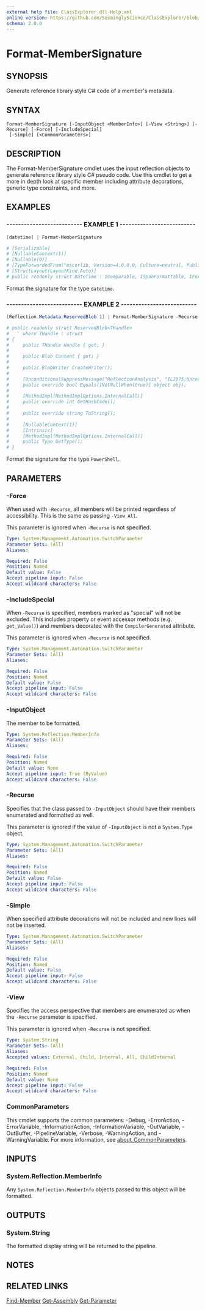 ```yaml
---
external help file: ClassExplorer.dll-Help.xml
online version: https://github.com/SeeminglyScience/ClassExplorer/blob/master/docs/en-US/Format-MemberSignature.md
schema: 2.0.0
---
```


# Format-MemberSignature

## SYNOPSIS
Generate reference library style C# code of a member's metadata.

## SYNTAX

```
Format-MemberSignature [-InputObject <MemberInfo>] [-View <String>] [-Recurse] [-Force] [-IncludeSpecial]
 [-Simple] [<CommonParameters>]
```

## DESCRIPTION

The Format-MemberSignature cmdlet uses the input reflection objects to generate reference library style C# pseudo code. Use this cmdlet to get a more in depth look at specific member including attribute decorations, generic type constraints, and more.

## EXAMPLES

### -------------------------- EXAMPLE 1 --------------------------
```powershell
[datetime] | Format-MemberSignature

# [Serializable]
# [NullableContext(1)]
# [Nullable(0)]
# [TypeForwardedFrom("mscorlib, Version=4.0.0.0, Culture=neutral, PublicKeyToken=b77a5c561934e089")]
# [StructLayout(LayoutKind.Auto)]
# public readonly struct DateTime : IComparable, ISpanFormattable, IFormattable, IConvertible, IComparable<DateTime>, IEquatable<DateTime>, ISerializable;
```

Format the signature for the type `datetime`.

### -------------------------- EXAMPLE 2 --------------------------
```powershell
[Reflection.Metadata.ReservedBlob`1] | Format-MemberSignature -Recurse

# public readonly struct ReservedBlob<THandle>
#     where THandle : struct
# {
#     public THandle Handle { get; }
#
#     public Blob Content { get; }
#
#     public BlobWriter CreateWriter();
#
#     [UnconditionalSuppressMessage("ReflectionAnalysis", "IL2075:UnrecognizedReflectionPattern", Justification = "Trimmed fields don't make a difference for equality")]
#     public override bool Equals([NotNullWhen(true)] object obj);
#
#     [MethodImpl(MethodImplOptions.InternalCall)]
#     public override int GetHashCode();
#
#     public override string ToString();
#
#     [NullableContext(1)]
#     [Intrinsic]
#     [MethodImpl(MethodImplOptions.InternalCall)]
#     public Type GetType();
# }
```

Format the signature for the type `PowerShell`.

## PARAMETERS

### -Force

When used with `-Recurse`, all members will be printed regardless of accessibility. This is the same as passing `-View All`.

This parameter is ignored when `-Recurse` is not specified.

```yaml
Type: System.Management.Automation.SwitchParameter
Parameter Sets: (All)
Aliases:

Required: False
Position: Named
Default value: False
Accept pipeline input: False
Accept wildcard characters: False
```

### -IncludeSpecial

When `-Recurse` is specified, members marked as "special" will not be excluded. This includes property or event accessor methods (e.g. `get_Value()`) and members decorated with the `CompilerGenerated` attribute.

This parameter is ignored when `-Recurse` is not specified.

```yaml
Type: System.Management.Automation.SwitchParameter
Parameter Sets: (All)
Aliases:

Required: False
Position: Named
Default value: False
Accept pipeline input: False
Accept wildcard characters: False
```

### -InputObject

The member to be formatted.

```yaml
Type: System.Reflection.MemberInfo
Parameter Sets: (All)
Aliases:

Required: False
Position: Named
Default value: None
Accept pipeline input: True (ByValue)
Accept wildcard characters: False
```

### -Recurse

Specifies that the class passed to `-InputObject` should have their members enumerated and formatted as well.

This parameter is ignored if the value of `-InputObject` is not a `System.Type` object.

```yaml
Type: System.Management.Automation.SwitchParameter
Parameter Sets: (All)
Aliases:

Required: False
Position: Named
Default value: False
Accept pipeline input: False
Accept wildcard characters: False
```

### -Simple

When specified attribute decorations will not be included and new lines will not be inserted.

```yaml
Type: System.Management.Automation.SwitchParameter
Parameter Sets: (All)
Aliases:

Required: False
Position: Named
Default value: False
Accept pipeline input: False
Accept wildcard characters: False
```

### -View

Specifies the access perspective that members are enumerated as when the `-Recurse` parameter is specified.

This parameter is ignored when `-Recurse` is not specified.

```yaml
Type: System.String
Parameter Sets: (All)
Aliases:
Accepted values: External, Child, Internal, All, ChildInternal

Required: False
Position: Named
Default value: None
Accept pipeline input: False
Accept wildcard characters: False
```

### CommonParameters
This cmdlet supports the common parameters: -Debug, -ErrorAction, -ErrorVariable, -InformationAction, -InformationVariable, -OutVariable, -OutBuffer, -PipelineVariable, -Verbose, -WarningAction, and -WarningVariable. For more information, see [about_CommonParameters](http://go.microsoft.com/fwlink/?LinkID=113216).

## INPUTS

### System.Reflection.MemberInfo

Any `System.Reflection.MemberInfo` objects passed to this object will be formatted.

## OUTPUTS

### System.String

The formatted display string will be returned to the pipeline.

## NOTES

## RELATED LINKS

[Find-Member](Find-Member.md)
[Get-Assembly](Get-Assembly.md)
[Get-Parameter](Get-Parameter.md)
